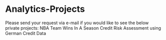 # Analytics-Projects
Please send your request via e-mail if you would like to see the below private projects:
NBA Team Wins In A Season
Credit Risk Assessment using German Credit Data
